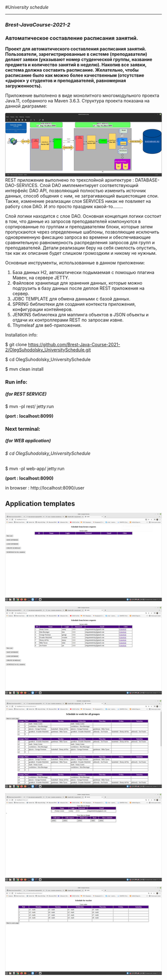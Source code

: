 
#*University schedule*  
***

### *_Brest-JavaCourse-2021-2_*  

### Автоматическое составление расписания занятий.

__Проект для автоматического составления расписания занятий.
Пользователи, зарегистрированные в системе (преподаватели)
делают заявки (указывают номер студенческой
группы, название предмета и количество занятий в неделю).
Накопив все заявки, система должна составить расписание.
Желательно, чтобы расписание было как можно более
качественным (отсутствие «дырок» у студентов и
преподавателей, равномерная загруженность).__

Приложение выполнено в виде монолитного многомодульного 
проекта Java.11, собранного на Maven 3.6.3.
Структура проекта показана на данной диаграмме:


![img_5.png](img_5.png)
REST приложение выполнено по трехслойной архитектуре : 
DATABASE-DAO-SERVICES. Слой DAO имплементирует соответствующий 
интерфейс DAO API, позволяющий полностью изменить источник данных,
способ общения с ним, не затрагивающий вышестоящие слои. Также, 
изменение реализации слоя SERVICES никак не повлияет на работу
слоя DAO. И это просто праздник какой-то........

Слой логики находится с слое DAO.
Основная концепция логики состоит в том, что данные из запросов 
преподавателей компонуются в сортированные по группам и преподавателям
блоки, которые затем пропускаются через определенные шаблоны, 
позволяющие исключить одновременную фиксацию запроса во времени и
обеcпечивающие сравнительную равномерность распределения запросов
для групп и преподавателей. Детали реализации беру на себя смелость
опустить, так как их описание будет слишком громоздким и никому не
нужным.

Основные инструменты, использованные в данном приложении:
1. База данных Н2, автоматически подымаемая с помощью плагина Мавен,
на сервере JETTY.
2. Файловое хранилище для хранения данных, которые можно подгрузить
в базу данных после деплоя REST приложения на сервер.
3. JDBC TEMPLATE для обмена данными с базой данных.
4. SPRING библиотеки для создания контекста приложения,
конфигурации контейнеров.
5. JENKINS библиотека для маппинга объектов в JSON объекты и отдачи
их контроллерами REST по запросам извне.
6. Thymeleaf для веб-приложения.

Installation info:

$ git clone https://github.com/Brest-Java-Course-2021-2/OlegSuhodolsky_UniversitySchedule.git

$ cd OlegSuhodolsky_UniversitySchedule

$ mvn clean install

### Run info:
##### (for REST SERVICE)

$ mvn -pl rest/ jetty:run

__(port : localhost:8099)__

### Next terminal:
##### (for WEB application)
###### $ cd OlegSuhodolsky_UniversitySchedule

$ mvn -pl web-app/ jetty:run

__(port : localhost:8090)__

in browser :  http://localhost:8090/user

## Application templates

![img.png](img.png)

![img_1.png](img_1.png)


![img_2.png](img_2.png)

![img_3.png](img_3.png)


![img_4.png](img_4.png)